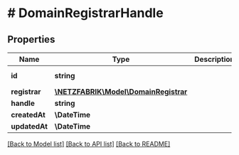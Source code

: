 # # DomainRegistrarHandle

## Properties

Name | Type | Description | Notes
------------ | ------------- | ------------- | -------------
**id** | **string** |  | [optional] [readonly]
**registrar** | [**\NETZFABRIK\Model\DomainRegistrar**](DomainRegistrar.md) |  | [optional]
**handle** | **string** |  | [optional]
**createdAt** | **\DateTime** |  | [optional]
**updatedAt** | **\DateTime** |  | [optional]

[[Back to Model list]](../../README.md#models) [[Back to API list]](../../README.md#endpoints) [[Back to README]](../../README.md)
